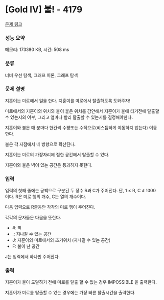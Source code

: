 # [Gold IV] 불! - 4179 

[문제 링크](https://www.acmicpc.net/problem/4179) 

### 성능 요약

메모리: 173380 KB, 시간: 508 ms

### 분류

너비 우선 탐색, 그래프 이론, 그래프 탐색

### 문제 설명

<p>지훈이는 미로에서 일을 한다. 지훈이를 미로에서 탈출하도록 도와주자!</p>

<p>미로에서의 지훈이의 위치와 불이 붙은 위치를 감안해서 지훈이가 불에 타기전에 탈출할 수 있는지의 여부, 그리고 얼마나 빨리 탈출할 수 있는지를 결정해야한다.</p>

<p>지훈이와 불은 매 분마다 한칸씩 수평또는 수직으로(비스듬하게 이동하지 않는다)  이동한다. </p>

<p>불은 각 지점에서 네 방향으로 확산된다. </p>

<p>지훈이는 미로의 가장자리에 접한 공간에서 탈출할 수 있다. </p>

<p>지훈이와 불은 벽이 있는 공간은 통과하지 못한다.</p>

### 입력 

 <p>입력의 첫째 줄에는 공백으로 구분된 두 정수 R과 C가 주어진다. 단, 1 ≤ R, C ≤ 1000 이다. R은 미로 행의 개수, C는 열의 개수이다.</p>

<p>다음 입력으로 R줄동안 각각의 미로 행이 주어진다.</p>

<p> 각각의 문자들은 다음을 뜻한다.</p>

<ul>
	<li>#: 벽</li>
	<li>.: 지나갈 수 있는 공간</li>
	<li>J: 지훈이의 미로에서의 초기위치 (지나갈 수 있는 공간)</li>
	<li>F: 불이 난 공간</li>
</ul>

<p>J는 입력에서 하나만 주어진다.</p>

### 출력 

 <p>지훈이가 불이 도달하기 전에 미로를 탈출 할 수 없는 경우 IMPOSSIBLE 을 출력한다.</p>

<p>지훈이가 미로를 탈출할 수 있는 경우에는 가장 빠른 탈출시간을 출력한다. </p>

